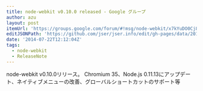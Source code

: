 ```yaml
---
title: node-webkit v0.10.0 released - Google グループ
author: azu
layout: post
itemUrl: 'https://groups.google.com/forum/#!msg/node-webkit/x7kYuDO0Cj8/cIxoJ6RFiLsJ'
editJSONPath: 'https://github.com/jser/jser.info/edit/gh-pages/data/2014/07/index.json'
date: '2014-07-22T12:12:04Z'
tags:
  - node-webkit
  - ReleaseNote
---
```

node-webkit v0.10.0リリース。
Chromium 35、Node.js 0.11.13にアップデート、ネイティブメニューの改善、グローバルショートカットのサポート等
